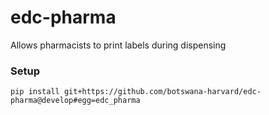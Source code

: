 # edc-pharma
Allows pharmacists to print labels during dispensing


### Setup

    pip install git+https://github.com/botswana-harvard/edc-pharma@develop#egg=edc_pharma
